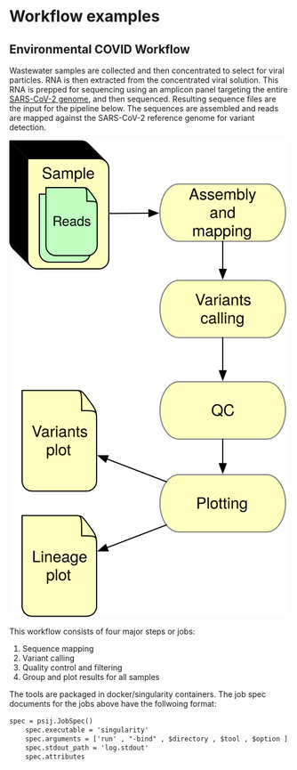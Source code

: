 # Workflow examples

## Environmental COVID Workflow

Wastewater samples are collected and then concentrated to select for viral particles. RNA is then extracted from the concentrated viral solution. This RNA is prepped for sequencing using an amplicon panel targeting the entire [SARS-CoV-2 genome](https://www.ncbi.nlm.nih.gov/sars-cov-2/), and then sequenced. Resulting sequence files are the input for the pipeline below. The sequences are assembled and reads are mapped against the SARS-CoV-2 reference genome for variant detection.

![image](../web/images/assembly-workflow.svg)

This workflow consists of four major steps or jobs:

1. Sequence mapping
2. Variant calling
3. Quality control and filtering
4. Group and plot results for all samples

The tools are packaged in docker/singularity containers. The job spec documents for the jobs above have the follwoing format:

```
spec = psij.JobSpec()
    spec.executable = 'singularity'
    spec.arguments = ['run' , "-bind" , $directory , $tool , $option ]
    spec.stdout_path = 'log.stdout'
    spec.attributes
```

